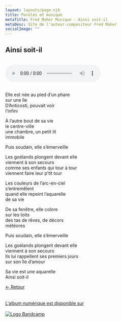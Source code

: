 ```yaml
---
layout: layouts/page.njk
title: Paroles et musique
metaTitle: Fred Maher Musique - Ainsi soit-il
metaDesc: Site de l'auteur-compositeur Fred Maher
socialImage: ""
---
```

<style>
*:focus {
    outline: none;
}
</style>

  ## Ainsi soit-il
 <br> 
<audio controls>
  <source src="https://fredmahermusique.com/mp3/ainsi-soit-il.ogg" type="audio/ogg">
  <source src="https://fredmahermusique.com/mp3/ainsi-soit-il.mp3" type="audio/mpeg">
Your browser does not support the audio element.
</audio>
<br>
<br>  

Elle est née au pied d’un phare<br>
sur une île<br>
D’Anticosti, pouvait voir<br>
l’infini

À l’autre bout de sa vie<br>
le centre-ville<br>
une chambre, un petit lit<br>
immobile

Puis soudain, elle s’émerveille

Les goélands plongent devant elle<br>
viennent à son secours<br>
comme ses enfants qui tour à tour<br>
viennent faire leur p’tit tour

Les couleurs de l’arc-en-ciel<br>
s’entremêlent<br>
quand elle repeint l’aquarelle<br> 
de sa vie

De sa fenêtre, elle colore<br>
sur les toits<br>
des tas de rêves, de décors<br>
météores

Puis soudain, elle s’émerveille

Les goélands plongent devant elle<br>
viennent à son secours<br>
Ils lui rappellent ses premiers jours<br>
sur son île d’amour

Sa vie est une aquarelle<br>
Ainsi soit-il

[&larr; Retour](/j-attends-l-printemps/index.html#heading-paroles-et-musique) 
 <br>
 <br> 
<a class="bandcamp" href="https://fredmahermusique.bandcamp.com">
          <br>L'album numérique est disponible sur<br><br><img src="/images/bandcamp.svg" alt="Logo Bandcamp"></a>